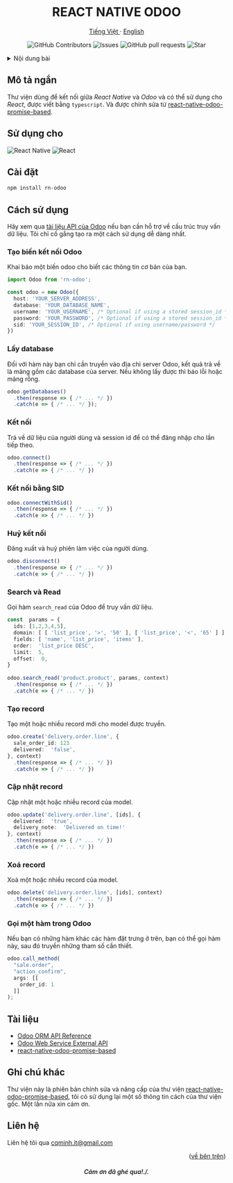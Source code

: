 <a id="readme-top"></a>
<div align="center">
  <h1 align="center">
    REACT NATIVE ODOO
  </h1>
  <p align="center">
    <a href="/docs/README_VN.md">Tiếng Việt </a>
    ·
    <a href="../README.md">English</a>
  </p>
  <p align="center">
    <img alt="GitHub Contributors" src="https://img.shields.io/github/contributors/cqminh/rn-odoo" />
    <img alt="Issues" src="https://img.shields.io/github/issues/cqminh/rn-odoo?color=0088ff" />
    <img alt="GitHub pull requests" src="https://img.shields.io/github/issues-pr/cqminh/rn-odoo" />
    <img alt="Star" src="https://img.shields.io/github/stars/cqminh/rn-odoo" />
  </p>
</div>

<details>
  <summary>Nội dung bài</summary>
  <ol>
    <li><a href="#mô-tả-ngắn">Mô tả ngắn</a></li>
    <li><a href="#sử-dụng-cho">Sử dụng cho</a></li>
    <li>
      <a href="#cài-đặt">Cài đặt</a>
    </li>
    <li>
      <a href="#cách-sử-dụng">Cách sử dụng</a>
      <ul>
        <li><a href="#tạo-biến-kết-nối-odoo">Tạo biến kết nối Odoo</a></li>
        <li><a href="#lấy-database">Lấy database</a></li>
        <li><a href="#kết-nối">Kết nối</a></li>
        <li><a href="#kết-nối-bằng-sid">Kết nối bằng SID</a></li>
        <li><a href="#huỷ-kết-nối">Huỷ kết nối</a></li>
        <li><a href="#search-và-read">Search và Read</a></li>
        <li><a href="#tạo-record">Tạo record</a></li>
        <li><a href="#cập-nhật-record">Cập nhật record</a></li>
        <li><a href="#xoá-record">Xoá record</a></li>
        <li><a href="#gọi-một-hàm-trong-odoo">Gọi một hàm trong Odoo</a></li>
      </ul>
    </li>
    <li><a href="#cài-đặt">Tài liệu</a></li>
    <li><a href="#ghi-chú-khác">Ghi chú khác</a></li>
    <li><a href="#liên-hệt">Liên hệ</a></li>
  </ol>
</details>

## Mô tả ngắn
Thư viện dùng để kết nối giữa *React Native* và *Odoo* và có thể sử dụng cho *React*, được viết bằng `typescript`. Và được chỉnh sửa từ [react-native-odoo-promise-based](https://www.npmjs.com/package/react-native-odoo-promise-based).

## Sử dụng cho 
![React Native](https://img.shields.io/badge/react_native-%2320232a.svg?style=for-the-badge&logo=react&logoColor=%2361DAFB)
![React](https://img.shields.io/badge/react-%2320232a.svg?style=for-the-badge&logo=react&logoColor=%2361DAFB)

## Cài đặt
```sh
npm install rn-odoo
```

## Cách sử dụng
Hãy xem qua [tài liệu API của Odoo](https://www.odoo.com/documentation/master/developer/reference/external_api.html) nếu bạn cần hỗ trợ về cấu trúc truy vấn dữ liệu. Tôi chỉ cố gắng tạo ra một cách sử dụng dễ dàng nhất.

### Tạo biến kết nối Odoo
Khai báo một biến odoo cho biết các thông tin cơ bản của bạn.
```typescript
import Odoo from 'rn-odoo';

const odoo = new Odoo({
  host: 'YOUR_SERVER_ADDRESS',
  database: 'YOUR_DATABASE_NAME',
  username: 'YOUR_USERNAME', /* Optional if using a stored session_id */
  password: 'YOUR_PASSWORD', /* Optional if using a stored session_id */
  sid: 'YOUR_SESSION_ID', /* Optional if using username/password */
})
```

### Lấy database
Đối với hàm này bạn chỉ cần truyền vào địa chỉ server Odoo, kết quả trả về là mảng gồm các database của server. Nếu không lấy được thì báo lỗi hoặc mảng rỗng.
```typescript
odoo.getDatabases()
  .then(response => { /* ... */ })
  .catch(e => { /* ... */ });
```

### Kết nối
Trả về dữ liệu của người dùng và session id để có thể đăng nhập cho lần tiếp theo.
```typescript
odoo.connect()
  .then(response => { /* ... */ })
  .catch(e => { /* ... */ })
```

### Kết nối bằng SID
```typescript
odoo.connectWithSid()
  .then(response => { /* ... */ })
  .catch(e => { /* ... */ })
```

### Huỷ kết nối
Đăng xuất và huỷ phiên làm việc của người dùng.
```typescript
odoo.disconnect()
  .then(response => { /* ... */ })
  .catch(e => { /* ... */ })
```

### Search và Read
Gọi hàm `search_read` của Odoo để truy vấn dữ liệu.
```typescript
const  params = {
  ids: [1,2,3,4,5],
  domain: [ [ 'list_price', '>', '50' ], [ 'list_price', '<', '65' ] ],
  fields: [ 'name', 'list_price', 'items' ],
  order:  'list_price DESC',
  limit:  5,
  offset:  0,
}
 
odoo.search_read('product.product', params, context)
  .then(response => { /* ... */ })
  .catch(e => { /* ... */ })
```

### Tạo record
Tạo một hoặc nhiều record mới cho model được truyền.
```typescript
odoo.create('delivery.order.line', {
  sale_order_id: 123
  delivered:  'false',
}, context)
  .then(response => { /* ... */ })
  .catch(e => { /* ... */ })
```

### Cập nhật record
Cập nhật một hoặc nhiều record của model.
```typescript
odoo.update('delivery.order.line', [ids], {
  delivered:  'true',
  delivery_note:  'Delivered on time!'
}, context)
  .then(response => { /* ... */ })
  .catch(e => { /* ... */ })
```

### Xoá record
Xoá một hoặc nhiều record của model.
```typescript
odoo.delete('delivery.order.line', [ids], context)
  .then(response => { /* ... */ })
  .catch(e => { /* ... */ })
```

### Gọi một hàm trong Odoo
Nếu bạn có những hàm khác các hàm đặt trưng ở trên, bạn có thể gọi hàm này, sau đó truyền những tham số cần thiết.
```typescript
odoo.call_method(
  "sale.order", 
  "action_confirm", 
  args: [[
    order_id: 1
  ]]
);
```

## Tài liệu
*  [Odoo ORM API Reference](https://www.odoo.com/documentation/master/developer/reference/backend/orm.html)
*  [Odoo Web Service External API](https://www.odoo.com/documentation/master/developer/reference/external_api.html)
*  [react-native-odoo-promise-based](https://www.npmjs.com/package/react-native-odoo-promise-based)

## Ghi chú khác
Thư viện này là phiên bản chỉnh sửa và nâng cấp của thư viện [react-native-odoo-promise-based](https://www.npmjs.com/package/react-native-odoo-promise-based), tôi có sử dụng lại một số thông tin cách của thư viện gốc. Một lần nữa xin cảm ơn.

## Liên hệ
Liên hệ tôi qua [cqminh.it@gmail.com](mailto:cqminh.it@gmail.com)

<p align="right">(<a href="#readme-top">về bên trên</a>)</p>

<h6 align="center" style="font-weight: 600;">Cảm ơn đã ghé qua!./.</h6>